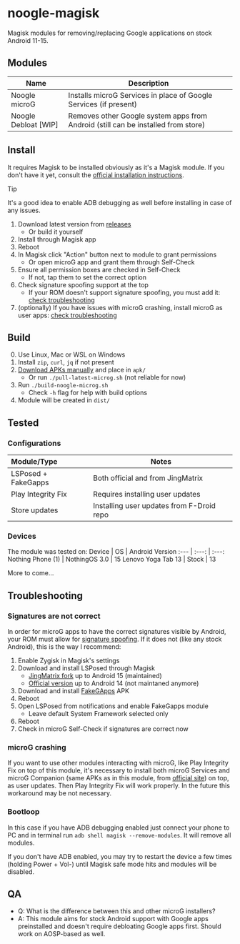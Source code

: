 # noogle-magisk

Magisk modules for removing/replacing Google applications on stock Android 11-15.

## Modules

Name | Description
--- | ---
Noogle microG | Installs microG Services in place of Google Services (if present)
Noogle Debloat [WIP] | Removes other Google system apps from Android (still can be installed from store)

## Install

It requires Magisk to be installed obviously as it's a Magisk module. If you don't have it yet, consult the [official installation instructions](https://topjohnwu.github.io/Magisk/install.html).

> [!TIP]
> It's a good idea to enable ADB debugging as well before installing in case of any issues.

1. Download latest version from [releases](https://github.com/SelfRef/noogle-magisk/releases)
    - Or build it yourself
2. Install through Magisk app
3. Reboot
4. In Magisk click "Action" button next to module to grant permissions
    - Or open microG app and grant them through Self-Check
5. Ensure all permission boxes are checked in Self-Check
    - If not, tap them to set the correct option
6. Check signature spoofing support at the top
    - If your ROM doesn't support signature spoofing, you must add it: [check troubleshooting](#signatures-are-not-correct)
7. (optionally) If you have issues with microG crashing, install microG as user apps: [check troubleshooting](#microg-crashing)

## Build

0. Use Linux, Mac or WSL on Windows
1. Install `zip`, `curl`, `jq` if not present
2. [Download APKs manually](https://microg.org/download.html) and place in `apk/`
    - Or run `./pull-latest-microg.sh` (not reliable for now)
3. Run `./build-noogle-microg.sh`
    - Check `-h` flag for help with build options
4. Module will be created in `dist/`

## Tested

### Configurations

Module/Type | Notes
:--- | ---
LSPosed + FakeGapps | Both official and from JingMatrix
Play Integrity Fix | Requires installing user updates
Store updates | Installing user updates from F-Droid repo

### Devices
The module was tested on:
Device | OS | Android Version
:--- | :---: | :---:
Nothing Phone (1) | NothingOS 3.0 | 15
Lenovo Yoga Tab 13 | Stock | 13

More to come...

## Troubleshooting

### Signatures are not correct
In order for microG apps to have the correct signatures visible by Android, your ROM must allow for [signature spoofing](https://github.com/microg/GmsCore/wiki/Signature-Spoofing). If it does not (like any stock Android), this is the way I recommend:

1. Enable Zygisk in Magisk's settings
2. Download and install LSPosed through Magisk
    - [JingMatrix fork](https://github.com/JingMatrix/LSPosed/releases) up to Android 15 (maintained)
    - [Official version](https://github.com/LSPosed/LSPosed/releases) up to Android 14 (not maintaned anymore)
3. Download and install [FakeGApps](https://github.com/whew-inc/FakeGApps/releases) APK
4. Reboot
5. Open LSPosed from notifications and enable FakeGapps module
    - Leave default System Framework selected only
6. Reboot
7. Check in microG Self-Check if signatures are correct now

### microG crashing
If you want to use other modules interacting with microG, like Play Integrity Fix on top of this module, it's necessary to install both microG Services and microG Companion (same APKs as in this module, from [official site](https://microg.org/download.html)) on top, as user updates. Then Play Integrity Fix will work properly. In the future this workaround may be not necessary.

### Bootloop
In this case if you have ADB debugging enabled just connect your phone to PC and in terminal run `adb shell magisk --remove-modules`. It will remove all modules.

If you don't have ADB enabled, you may try to restart the device a few times (holding Power + Vol-) until Magisk safe mode hits and modules will be disabled.

## QA
- Q: What is the difference between this and other microG installers?
- A: This module aims for stock Android support with Google apps preinstalled and doesn't require debloating Google apps first. Should work on AOSP-based as well.